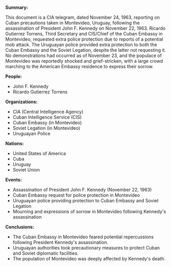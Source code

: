 **Summary:**

This document is a CIA telegram, dated November 24, 1963, reporting on Cuban precautions taken in Montevideo, Uruguay, following the assassination of President John F. Kennedy on November 22, 1963. Ricardo Gutierrez Torrens, Third Secretary and CIS/Chief of the Cuban Embassy in Montevideo, requested extra police protection due to reports of a potential mob attack. The Uruguayan police provided extra protection to both the Cuban Embassy and the Soviet Legation, despite the latter not requesting it. No demonstrations had occurred as of November 23, and the populace of Montevideo was reportedly shocked and grief-stricken, with a large crowd marching to the American Embassy residence to express their sorrow.

**People:**

*   John F. Kennedy
*   Ricardo Gutierrez Torrens

**Organizations:**

*   CIA (Central Intelligence Agency)
*   Cuban Intelligence Service (CIS)
*   Cuban Embassy (in Montevideo)
*   Soviet Legation (in Montevideo)
*   Uruguayan Police

**Nations:**

*   United States of America
*   Cuba
*   Uruguay
*   Soviet Union

**Events:**

*   Assassination of President John F. Kennedy (November 22, 1963)
*   Cuban Embassy request for police protection in Montevideo
*   Uruguayan police providing protection to Cuban Embassy and Soviet Legation
*   Mourning and expressions of sorrow in Montevideo following Kennedy's assassination

**Conclusions:**

*   The Cuban Embassy in Montevideo feared potential repercussions following President Kennedy's assassination.
*   Uruguayan authorities took precautionary measures to protect Cuban and Soviet diplomatic facilities.
*   The population of Montevideo was deeply affected by Kennedy's death.